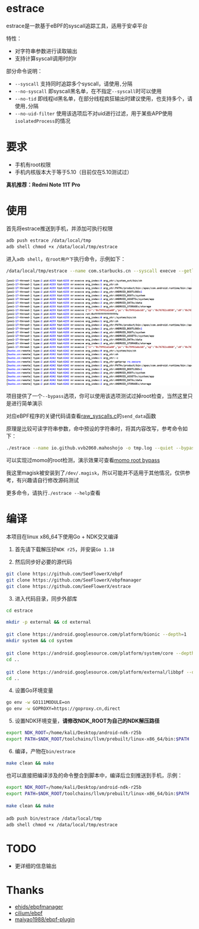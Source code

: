 # estrace

estrace是一款基于eBPF的syscall追踪工具，适用于安卓平台

特性：

- 对字符串参数进行读取输出
- 支持计算syscall调用时的lr

部分命令说明：

- `--syscall` 支持同时追踪多个syscall，请使用`,`分隔
- `--no-syscall` 即syscall黑名单，在不指定`--syscall`时可以使用
- `--no-tid` 即线程id黑名单，在部分线程疯狂输出时建议使用，也支持多个，请使用`,`分隔
- `--no-uid-filter` 使用该选项后不对uid进行过滤，用于某些APP使用`isolatedProcess`的情况

# 要求

- 手机有root权限
- 手机内核版本大于等于5.10（目前仅在5.10测试过）

**真机推荐：Redmi Note 11T Pro**

# 使用

首先将estrace推送到手机，并添加可执行权限

```bash
adb push estrace /data/local/tmp
adb shell chmod +x /data/local/tmp/estrace
```

进入`adb shell`，`在root用户下`执行命令，示例如下：

```bash
/data/local/tmp/estrace --name com.starbucks.cn --syscall execve --getlr -o trace.log
```

![](./images/Snipaste_2022-11-22_17-10-18.png)

项目提供了一个`--bypass`选项，你可以使用该选项测试过掉root检查，当然这里只是进行简单演示

对应eBPF程序的关键代码请查看[raw_syscalls.c](src/raw_syscalls.c)的`send_data`函数

原理是比较可读字符串参数，命中预设的字符串时，将其内容改写，参考命令如下：

```bash
./estrace --name io.github.vvb2060.mahoshojo -o tmp.log --quiet --bypass
```

可以实现过momo的root检测，演示效果可查看[momo root bypass](./images/oCam_2022_12_04_23_03_56_661.mp4)

我这里magisk被安装到了`/dev/.magisk`，所以可能并不适用于其他情况，仅供参考，有兴趣请自行修改源码测试

更多命令，请执行`./estrace --help`查看

# 编译

本项目在linux x86_64下使用Go + NDK交叉编译

1. 首先请下载解压好`NDK r25`，并安装`Go 1.18`

2. 然后同步好必要的源代码

```bash
git clone https://github.com/SeeFlowerX/ebpf
git clone https://github.com/SeeFlowerX/ebpfmanager
git clone https://github.com/SeeFlowerX/estrace
```

3. 进入代码目录，同步外部库

```bash
cd estrace
```

```bash
mkdir -p external && cd external

git clone https://android.googlesource.com/platform/bionic --depth=1
mkdir system && cd system

git clone https://android.googlesource.com/platform/system/core --depth=1
cd ..

git clone https://android.googlesource.com/platform/external/libbpf --depth=1
cd ..
```

4. 设置Go环境变量

```bash
go env -w GO111MODULE=on
go env -w GOPROXY=https://goproxy.cn,direct
```

5. 设置NDK环境变量，**请修改NDK_ROOT为自己的NDK解压路径**

```bash
export NDK_ROOT=/home/kali/Desktop/android-ndk-r25b
export PATH=$NDK_ROOT/toolchains/llvm/prebuilt/linux-x86_64/bin:$PATH
```

6. 编译，产物在`bin/estrace`

```bash
make clean && make
```

也可以直接把编译涉及的命令整合到脚本中，编译后立刻推送到手机，示例：

```bash
export NDK_ROOT=/home/kali/Desktop/android-ndk-r25b
export PATH=$NDK_ROOT/toolchains/llvm/prebuilt/linux-x86_64/bin:$PATH

make clean && make

adb push bin/estrace /data/local/tmp
adb shell chmod +x /data/local/tmp/estrace
```

# TODO

- 更详细的信息输出

# Thanks

- [ehids/ebpfmanager](https://github.com/ehids/ebpfmanager)
- [cilium/ebpf](https://github.com/cilium/ebpf)
- [maiyao1988/ebpf-plugin](https://github.com/maiyao1988/ebpf-plugin)